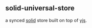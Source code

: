 ## solid-universal-store

a synced [solid](https://github.com/solidjs/solid) store built on top of [yjs](https://github.com/yjs/yjs).
